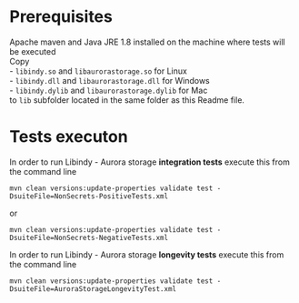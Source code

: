 # Prerequisites

Apache maven and Java JRE 1.8 installed on the machine where tests will be executed <br>
Copy<br>
    - `libindy.so` and `libaurorastorage.so` for Linux<br>
    - `libindy.dll` and `libaurorastorage.dll` for Windows<br>
    - `libindy.dylib` and `libaurorastorage.dylib` for Mac<br>
to `lib` subfolder located in the same folder as this Readme file.

# Tests executon

In order to run Libindy - Aurora storage **integration tests** execute this from the command line
```
mvn clean versions:update-properties validate test -DsuiteFile=NonSecrets-PositiveTests.xml
```
or
```
mvn clean versions:update-properties validate test -DsuiteFile=NonSecrets-NegativeTests.xml
```

In order to run Libindy - Aurora storage **longevity tests** execute this from the command line
```
mvn clean versions:update-properties validate test -DsuiteFile=AuroraStorageLongevityTest.xml
```